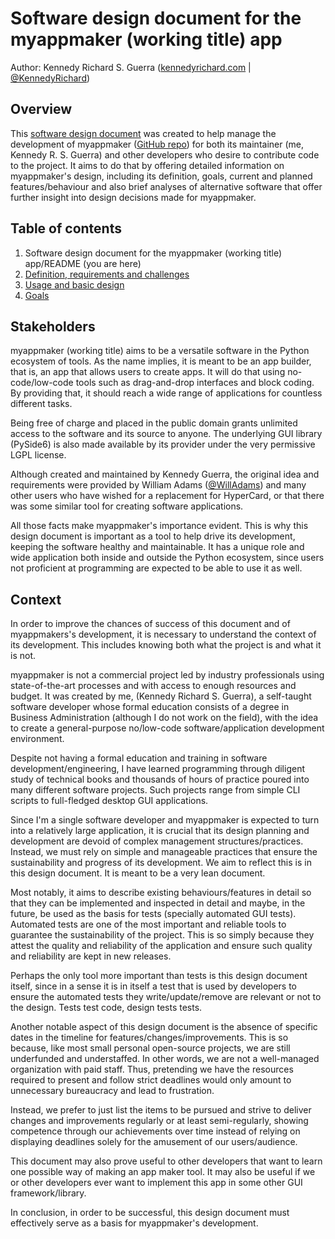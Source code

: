 
# Software design document for the myappmaker (working title) app

Author: Kennedy Richard S. Guerra ([kennedyrichard.com](https://kennedyrichard.com) | [@KennedyRichard](https://github.com/KennedyRichard))


## Overview

This [software design document](https://en.wikipedia.org/wiki/Software_design_description) was created to help manage the development of myappmaker ([GitHub repo](https://github.com/IndiePython/myappmaker)) for both its maintainer (me, Kennedy R. S. Guerra) and other developers who desire to contribute code to the project. It aims to do that by offering detailed information on myappmaker's design, including its definition, goals, current and planned features/behaviour and also brief analyses of alternative software that offer further insight into design decisions made for myappmaker.

## Table of contents

1. Software design document for the myappmaker (working title) app/README (you are here)
1. [Definition, requirements and challenges](ch-definition-requirements-challenges.md)
1. [Usage and basic design](ch-usage-basic-design.md)
1. [Goals](ch-goals.md)


## Stakeholders

myappmaker (working title) aims to be a versatile software in the Python ecosystem of tools. As the name implies, it is meant to be an app builder, that is, an app that allows users to create apps. It will do that using no-code/low-code tools such as drag-and-drop interfaces and block coding. By providing that, it should reach a wide range of applications for countless different tasks.

Being free of charge and placed in the public domain grants unlimited access to the software and its source to anyone. The underlying GUI library (PySide6) is also made available by its provider under the very permissive LGPL license.

Although created and maintained by Kennedy Guerra, the original idea and requirements were provided by William Adams ([@WillAdams](https://github.com/WillAdams)) and many other users who have wished for a replacement for HyperCard, or that there was some similar tool for creating software applications.

All those facts make myappmaker's importance evident. This is why this design document is important as a tool to help drive its development, keeping the software healthy and maintainable. It has a unique role and wide application both inside and outside the Python ecosystem, since users not proficient at programming are expected to be able to use it as well.


## Context

In order to improve the chances of success of this document and of myappmakers's development, it is necessary to understand the context of its development. This includes knowing both what the project is and what it is not.

myappmaker is not a commercial project led by industry professionals using state-of-the-art processes and with access to enough resources and budget. It was created by me, (Kennedy Richard S. Guerra), a self-taught software developer whose formal education consists of a degree in Business Administration (although I do not work on the field), with the idea to create a general-purpose no/low-code software/application development environment.

Despite not having a formal education and training in software development/engineering, I have learned programming through diligent study of technical books and thousands of hours of practice poured into many different software projects. Such projects range from simple CLI scripts to full-fledged desktop GUI applications.

Since I'm a single software developer and myappmaker is expected to turn into a relatively large application, it is crucial that its design planning and development are devoid of complex management structures/practices. Instead, we must rely on simple and manageable practices that ensure the sustainability and progress of its development. We aim to reflect this is in this design document. It is meant to be a very lean document.

Most notably, it aims to describe existing behaviours/features in detail so that they can be implemented and inspected in detail and maybe, in the future, be used as the basis for tests (specially automated GUI tests). Automated tests are one of the most important and reliable tools to guarantee the sustainability of the project. This is so simply because they attest the quality and reliability of the application and ensure such quality and reliability are kept in new releases.

Perhaps the only tool more important than tests is this design document itself, since in a sense it is in itself a test that is used by developers to ensure the automated tests they write/update/remove are relevant or not to the design. Tests test code, design tests tests.

Another notable aspect of this design document is the absence of specific dates in the timeline for features/changes/improvements. This is so because, like most small personal open-source projects, we are still underfunded and understaffed. In other words, we are not a well-managed organization with paid staff. Thus, pretending we have the resources required to present and follow strict deadlines would only amount to unnecessary bureaucracy and lead to frustration.

Instead, we prefer to just list the items to be pursued and strive to deliver changes and improvements regularly or at least semi-regularly, showing competence through our achievements over time instead of relying on displaying deadlines solely for the amusement of our users/audience.

This document may also prove useful to other developers that want to learn one possible way of making an app maker tool. It may also be useful if we or other developers ever want to implement this app in some other GUI framework/library.

In conclusion, in order to be successful, this design document must effectively serve as a basis for myappmaker's development.

